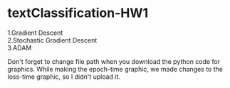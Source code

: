 # textClassification-HW1

1.Gradient Descent  
2.Stochastic Gradient Descent        
3.ADAM

Don't forget to change file path when you download the python code for graphics. 
While making the epoch-time graphic, we made changes to the loss-time graphic, so I didn't upload it.
